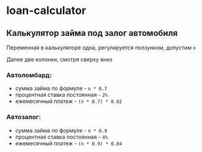 # loan-calculator

## Калькулятор займа под залог автомобиля

Переменная в калькуляторе одна, регулируется ползунком, допустим `n`

Далее две колонки, смотря сверху вниз

### Автоломбард:

  * сумма займа по формуле - `n * 0.7`
  * процентная ставка постоянная - `2%`
  * ежемесячный платеж - `(n * 0.7) * 0.02`

### Автозалог:

  * сумма займа по формуле - `n * 0.9`
  * процентная ставка постоянная - `4%`
  * ежемесячный платеж - `(n * 0.9) * 0.04`
